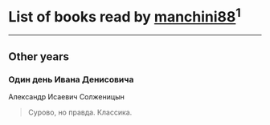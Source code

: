# List of books read by [manchini88](http://vk.com/id43338777)<sup>1</sup>
---

## Other years

### Один день Ивана Денисовича
Александр Исаевич Солженицын
> Сурово, но правда. Классика.



